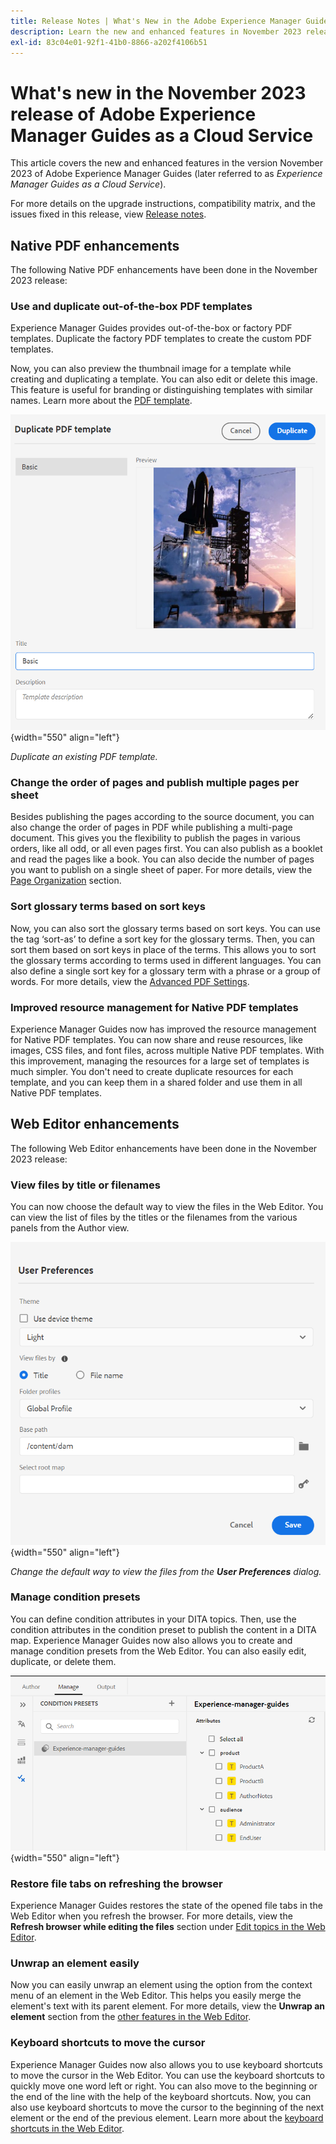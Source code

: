 ```yaml
---
title: Release Notes | What's New in the Adobe Experience Manager Guides, November 2023 release
description: Learn the new and enhanced features in November 2023 release of Adobe Experience Manager Guides as a Cloud Service.
exl-id: 83c04e01-92f1-41b0-8866-a202f4106b51
---
```

# What's new in the November 2023 release of Adobe Experience Manager Guides as a Cloud Service

This article covers the new and enhanced features in the version  November 2023 of Adobe Experience Manager Guides (later referred to as *Experience Manager Guides as a Cloud Service*).

For more details on the upgrade instructions, compatibility matrix, and the issues fixed in this release, view [Release notes](release-notes-2023.11.0.md).

## Native PDF enhancements

The following Native PDF enhancements have been done in the November 2023 release:

### Use and duplicate out-of-the-box PDF templates 

Experience Manager Guides provides out-of-the-box  or factory PDF templates. Duplicate the factory PDF templates to create the custom PDF templates.

Now, you can also preview the thumbnail image for a template while creating and duplicating a template. You can also edit or delete this image. This feature is useful for branding or distinguishing templates with similar names.
Learn more about the [PDF template](../native-pdf/pdf-template.md).
 
![Duplicate PDF template dialog](assets/duplicate-template.png){width="550" align="left"}

*Duplicate an existing PDF template.*


### Change the order of pages and publish multiple pages per sheet

Besides publishing the pages according to the source document, you can also change the order of pages in PDF while publishing a multi-page document.  This gives you the flexibility to publish the pages in various orders, like all odd, or all even pages first. You can also publish as a booklet and read the pages like a book. You can also decide the number of pages you want to publish on a single sheet of paper. For more details, view the [Page Organization](../native-pdf/components-pdf-template.md#page-organization) section.

### Sort glossary terms based on sort keys

Now, you can also sort the glossary terms based on sort keys. You can use the tag ‘sort-as’ to define a sort key for the glossary terms. Then, you can sort them based on sort keys in place of the terms. This allows you to sort the glossary terms according to terms used in different languages. You can also define a single sort key for a glossary term with a phrase or a group of words. 
For more details, view the [Advanced PDF Settings](../native-pdf/components-pdf-template.md#advanced-pdf-settings).


### Improved resource management for Native PDF templates 

Experience Manager Guides now has improved the resource management for Native PDF templates. You can now share and reuse resources, like images, CSS files, and font files, across multiple Native PDF templates. With this improvement, managing the resources for a large set of templates is much simpler. You don't need to create duplicate resources for each template, and you can keep them in a shared folder and use them in all Native PDF templates.

## Web Editor enhancements

The following Web Editor enhancements have been done in the November 2023 release:


### View files by title or filenames 

You can now choose the default way to view the files in the Web Editor. You can view the list of files by the titles or the filenames from the various panels from the Author view.

![User Preferences dialog](assets/user-preferences-2311.png){width="550" align="left"}

*Change the default way to view the files from the **User Preferences** dialog.*
 

### Manage condition presets 

You can define condition attributes in your DITA topics. Then, use the condition attributes in the condition preset to publish the content in a DITA map. Experience Manager Guides now also allows you to create and manage condition presets from the Web Editor. You can also easily edit, duplicate, or delete them.

![Condtion Presets from the Manage tab of the Web editor ](assets/web-editor-manage-condition-presets.png){width="550" align="left"}

### Restore file tabs on refreshing the browser

Experience Manager Guides restores the state of the opened file tabs in the Web Editor when you refresh the browser. For more details, view the **Refresh browser while editing the files** section under [Edit topics in the Web Editor](../user-guide/web-editor-edit-topics.md).

### Unwrap an element easily 

Now you can easily unwrap an element using the option from the context menu of an element in the Web Editor. This helps you easily merge the element's text with its parent element. 
For more details, view the **Unwrap an element** section from the [other features in the Web Editor](../user-guide/web-editor-other-features.md). 

### Keyboard shortcuts to move the cursor 

Experience Manager Guides now also allows you to use keyboard shortcuts to move the cursor in the Web Editor. You can use the keyboard shortcuts to quickly move one word left or right. You can also move to the beginning or the end of the line with the help of the keyboard shortcuts.
Now, you can also use keyboard shortcuts to move the cursor to the beginning of the next element or the end of the previous element.
Learn more about the [keyboard shortcuts in the Web Editor](../user-guide/web-editor-keyboard-shortcuts.md).
